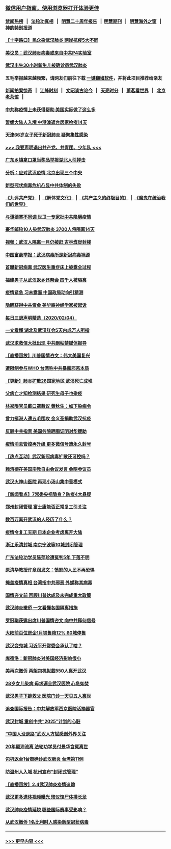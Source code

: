 ### [微信用户指南，使用浏览器打开体验更佳](https://github.com/gfw-breaker/banned-news1/blob/master/indexes/wechat-guide.md?t=0)
#### [禁闻热榜](热点新闻.md?t=0)  &nbsp;&nbsp;|&nbsp;&nbsp; [法轮功真相](https://github.com/gfw-breaker/truth/blob/master/README.md?t=0) &nbsp;&nbsp;|&nbsp;&nbsp; [明慧二十周年报告](https://github.com/gfw-breaker/mh-reports/blob/master/README.md?t=0) &nbsp;&nbsp;|&nbsp;&nbsp;[明慧期刊](https://github.com/gfw-breaker/mh-qikan) &nbsp;&nbsp;|&nbsp;&nbsp; [明慧海外之窗](https://github.com/gfw-breaker/mh-news/blob/master/README.md?t=0) &nbsp;&nbsp;|&nbsp;&nbsp; [神韵特别报道](https://github.com/gfw-breaker/mh-news/blob/master/shenyun.md?t=0)
#### [【十字路口】民众染武汉肺炎 两岸抗疫5大不同](../pages/nsc413/n11845264.md?t=02052055) 
#### [美议员：武汉肺炎病毒或来自中共P4实验室](../pages/nsc413/n11846043.md?t=02052055) 
#### [武汉出生30小时新生儿被确诊患武汉肺炎](../pages/nsc413/n11846307.md?t=02052055) 
#### 五毛举报越来越频繁，请网友们前往下载 [一键翻墙软件](https://github.com/gfw-breaker/ssr-accounts)，并将此项目推荐给亲友
#### [新闻拍案惊奇](https://github.com/gfw-breaker/banned-news1/blob/master/pages/link4.md) &nbsp;&nbsp;|&nbsp;&nbsp; [江峰时刻](https://github.com/gfw-breaker/banned-news1/blob/master/pages/link4.md) &nbsp;&nbsp;|&nbsp;&nbsp; [文昭谈古论今](https://github.com/gfw-breaker/banned-news1/blob/master/pages/link4.md) &nbsp;&nbsp;|&nbsp;&nbsp; [天亮时分](https://github.com/gfw-breaker/banned-news1/blob/master/pages/link4.md) &nbsp;&nbsp;|&nbsp;&nbsp; [萧茗看世界](https://github.com/gfw-breaker/banned-news1/blob/master/pages/link4.md) &nbsp;&nbsp;|&nbsp;&nbsp; [北京老茶馆](https://github.com/gfw-breaker/banned-news1/blob/master/pages/link4.md) &nbsp;&nbsp;|&nbsp;&nbsp; 
#### [中共称疫情上未获得帮助 美国实际做了这么多](../pages/nsc413/n11846008.md?t=02052055) 
#### [暂缓大陆人入境 中港澳返台居家检疫14天](../pages/nsc413/n11845862.md?t=02052055) 
#### [天津66岁女子死于新冠肺炎 疑聚集性感染](../pages/nsc413/n11845909.md?t=02052055) 
#### [>>> 我要声明退出共产党、共青团、少年队 <<<](https://github.com/begood0513/goodnews/blob/master/quit/letter.md) 
#### [广东乡镇拿口罩当奖品举报湖北人引抨击](../pages/nsc413/n11845622.md?t=02052055) 
#### [分析：应对武汉疫情 北京出现三个中央](../pages/nsc413/n11845850.md?t=02052055) 
#### [新型冠状病毒危机凸显中共体制的失败](../pages/nsc413/n11844970.md?t=02052055) 
#### [《九评共产党》](https://github.com/begood0513/9ping.md/blob/master/README.md) &nbsp;|&nbsp; [《解体党文化》](../../../../jtdwh.md/blob/master/README.md)  &nbsp;|&nbsp; [《共产主义的终极目的》](../../../../gczydzjmd.md/blob/master/README.md) &nbsp;|&nbsp; [《魔鬼在统治我们的世界》](../../../../mgztzwmdsj.md/blob/master/README.md) 
#### [与谭德塞不同调 世卫一专家批中共隐瞒疫情](../pages/nsc413/n11845278.md?t=02052055) 
#### [豪华邮轮10人染武汉肺炎 3700人将隔离14天](../pages/nsc413/n11845543.md?t=02052055) 
#### [视频：武汉人隔离一月仍被赶 吉林煤炭封楼](../pages/nsc413/n11845570.md?t=02052055) 
#### [中国富豪举报：武汉病毒所是新冠病毒祸源](../pages/nsc413/n11844943.md?t=02052055) 
#### [首曝新冠病毒 武汉医生重症床上披露全过程](../pages/nsc413/n11845150.md?t=02052055) 
#### [福建男子从武汉返乡还聚会 四千人被隔离](../pages/nsc413/n11845352.md?t=02052055) 
#### [疫情紧急 习未露面 中国政局动向引猜测](../pages/nsc413/n11845224.md?t=02052055) 
#### [隐瞒获得中共资金 美华裔神经学家被起诉](../pages/nsc413/n11844879.md?t=02052055) 
#### [每日三退声明精选（2020/02/04）](../pages/nsc413/n11845335.md?t=02052055) 
#### [一文看懂 湖北及武汉红会5天内成万人所指](../pages/nsc413/n11844315.md?t=02052055) 
#### [武汉求救信大批出现 中共删帖禁媒体报导](../pages/nsc413/n11845064.md?t=02052055) 
#### [【直播回放】川普国情咨文：伟大美国复兴](../pages/nsc413/n11842079.md?t=02052055) 
#### [遭限制参与WHO 台湾称中共暴露邪恶本质](../pages/nsc413/n11844351.md?t=02052055) 
#### [【更新】肺炎扩散28国家地区 武汉死亡成堆](../pages/nsc413/n11801312.md?t=02052055) 
#### [父病亡才知检测结果 研究生母子也染疫](../pages/nsc413/n11845059.md?t=02052055) 
#### [林郑限官员戴口罩惹议 黄秋生：如下染病令](../pages/nsc413/n11844529.md?t=02052055) 
#### [曾力挺港人遭五毛围攻 金义圣捐助武汉抗疫](../pages/nsc413/n11844707.md?t=02052055) 
#### [反驳中共指责 美国务院晒图证明对华援助](../pages/nsc413/n11844859.md?t=02052055) 
#### [疫情消息管控再升级 更多微信号遭永久封号](../pages/nsc413/n11844902.md?t=02052055) 
#### [【热点互动】武汉新冠病毒扩散还可控吗？](../pages/nsc413/n11844750.md?t=02052055) 
#### [赖清德在美国宗教自由会议发言 会晤参议员](../pages/nsc413/n11844836.md?t=02052055) 
#### [武汉火神山医院 再现小汤山集中营模式](../pages/nsc413/n11844763.md?t=02052055) 
#### [【新闻看点】7常委央视隐身？防疫4大悬疑](../pages/nsc413/n11844611.md?t=02052055) 
#### [郑州封闭管理 富士康能否正常复工引关注](../pages/nsc413/n11844727.md?t=02052055) 
#### [数百万离开武汉的人经历了什么？](../pages/nsc413/n11844742.md?t=02052055) 
#### [疫情令复工无期  日本企业考虑离开大陆](../pages/nsc413/n11844585.md?t=02052055) 
#### [浙江乐清封城 南京宁波等10城封闭管理](../pages/nsc413/n11844464.md?t=02052055) 
#### [广东法轮功学员陈萍珍遭冤判5年 下落不明](../pages/nsc413/n11844088.md?t=02052055) 
#### [原清华教授许章润发文：愤怒的人民不再恐惧](../pages/nsc413/n11844347.md?t=02052055) 
#### [掩盖疫情真相 台湾指中共邪恶 外媒称其病毒](../pages/nsc413/n11844401.md?t=02052055) 
#### [国情咨文前 回顾川普达成及未完成重大政策](../pages/nsc413/n11844581.md?t=02052055) 
#### [武汉肺炎撤侨 一文看懂各国隔离措施](../pages/nsc413/n11844216.md?t=02052055) 
#### [罗冠聪获邀出席川普国情咨文 向中共释何信号](../pages/nsc413/n11844355.md?t=02052055) 
#### [大陆前百位房企1月销售降12% 60城停售](../pages/nsc413/n11844398.md?t=02052055) 
#### [武汉变鬼城 习近平开常委会承认了啥？](../pages/nsc413/n11844218.md?t=02052055) 
#### [库德洛：新冠肺炎对美国经济影响很小](../pages/nsc413/n11844418.md?t=02052055) 
#### [美再次撤侨 两架包机拟载550人离开武汉](../pages/nsc413/n11844407.md?t=02052055) 
#### [28岁女儿染病 母求遍全武汉医院 心急如焚](../pages/nsc413/n11844302.md?t=02052055) 
#### [武汉男子下跪救父 医院门诊一天见五人离世](../pages/nsc413/n11844073.md?t=02052055) 
#### [追查国际报告：中共解放军西京医院活摘器官](../pages/nsc413/n11838359.md?t=02052055) 
#### [武汉封城 重创中共“2025”计划的心脏](../pages/nsc413/n11843972.md?t=02052055) 
#### [“中国人没退路”武汉人方斌感谢外界关注](../pages/nsc413/n11843517.md?t=02052055) 
#### [20年颠沛流离 法轮功学员付景华含冤离世](../pages/nsc413/n11841986.md?t=02052055) 
#### [包机返台1台商确诊武汉肺炎 台湾第11例](../pages/nsc413/n11844182.md?t=02052055) 
#### [防温州人入城 杭州宣布“封闭式管理”](../pages/nsc413/n11844139.md?t=02052055) 
#### [【直播回放】2.4武汉肺炎疫情追踪](../pages/nsc413/n11844032.md?t=02052055) 
#### [武汉更多遗体视频曝光 殡仪馆尸体排长龙](../pages/nsc413/n11844057.md?t=02052055) 
#### [武汉肺炎疫情延烧 哪些国际赛事受影响？](../pages/nsc413/n11843958.md?t=02052055) 
#### [从武汉撤侨 1名比利时人感染新型冠状病毒](../pages/nsc413/n11843977.md?t=02052055) 

----
#### [ >>> 更早内容 <<< ](../indexes/nsc413-earlier.md)

